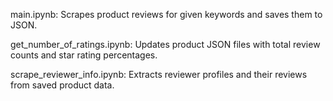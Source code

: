 main.ipynb: Scrapes product reviews for given keywords and saves them to JSON.

get_number_of_ratings.ipynb: Updates product JSON files with total review counts and star rating percentages.

scrape_reviewer_info.ipynb: Extracts reviewer profiles and their reviews from saved product data.

